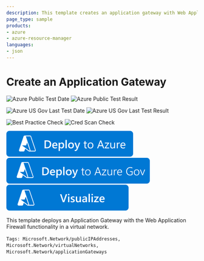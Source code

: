 ```yaml
---
description: This template creates an application gateway with Web Application Firewall functionality in a virtual network and sets up load balancing rules for any number of virtual machines
page_type: sample
products:
- azure
- azure-resource-manager
languages:
- json
---
```

# Create an Application Gateway

![Azure Public Test Date](https://azurequickstartsservice.blob.core.windows.net/badges/quickstarts/microsoft.network/application-gateway-waf/PublicLastTestDate.svg)
![Azure Public Test Result](https://azurequickstartsservice.blob.core.windows.net/badges/quickstarts/microsoft.network/application-gateway-waf/PublicDeployment.svg)

![Azure US Gov Last Test Date](https://azurequickstartsservice.blob.core.windows.net/badges/quickstarts/microsoft.network/application-gateway-waf/FairfaxLastTestDate.svg)
![Azure US Gov Last Test Result](https://azurequickstartsservice.blob.core.windows.net/badges/quickstarts/microsoft.network/application-gateway-waf/FairfaxDeployment.svg)

![Best Practice Check](https://azurequickstartsservice.blob.core.windows.net/badges/quickstarts/microsoft.network/application-gateway-waf/BestPracticeResult.svg)
![Cred Scan Check](https://azurequickstartsservice.blob.core.windows.net/badges/quickstarts/microsoft.network/application-gateway-waf/CredScanResult.svg)

[![Deploy To Azure](https://raw.githubusercontent.com/Azure/azure-quickstart-templates/master/1-CONTRIBUTION-GUIDE/images/deploytoazure.svg?sanitize=true)](https://portal.azure.com/#create/Microsoft.Template/uri/https%3A%2F%2Fraw.githubusercontent.com%2FAzure%2Fazure-quickstart-templates%2Fmaster%2Fquickstarts%2Fmicrosoft.network%2Fapplication-gateway-waf%2Fazuredeploy.json)
[![Deploy To Azure US Gov](https://raw.githubusercontent.com/Azure/azure-quickstart-templates/master/1-CONTRIBUTION-GUIDE/images/deploytoazuregov.svg?sanitize=true)](https://portal.azure.us/#create/Microsoft.Template/uri/https%3A%2F%2Fraw.githubusercontent.com%2FAzure%2Fazure-quickstart-templates%2Fmaster%2Fquickstarts%2Fmicrosoft.network%2Fapplication-gateway-waf%2Fazuredeploy.json)
[![Visualize](https://raw.githubusercontent.com/Azure/azure-quickstart-templates/master/1-CONTRIBUTION-GUIDE/images/visualizebutton.svg?sanitize=true)](http://armviz.io/#/?load=https%3A%2F%2Fraw.githubusercontent.com%2FAzure%2Fazure-quickstart-templates%2Fmaster%2Fquickstarts%2Fmicrosoft.network%2Fapplication-gateway-waf%2Fazuredeploy.json)

This template deploys an Application Gateway with the Web Application Firewall functionality in a virtual network.

`Tags: Microsoft.Network/publicIPAddresses, Microsoft.Network/virtualNetworks, Microsoft.Network/applicationGateways`

